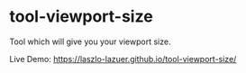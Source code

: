 # tool-viewport-size
Tool which will give you your viewport size.

Live Demo: https://laszlo-lazuer.github.io/tool-viewport-size/
